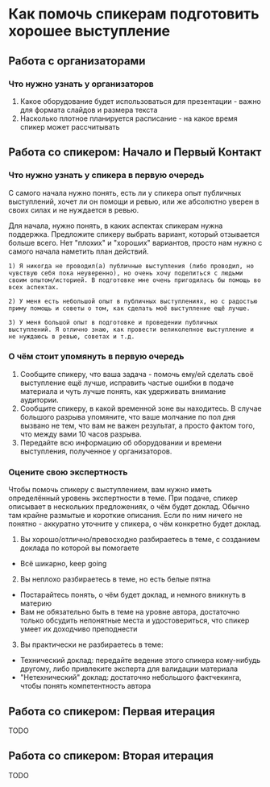 # Как помочь спикерам подготовить хорошее выступление

## Работа с организаторами
### Что нужно узнать у организаторов
1. Какое оборудование будет использоваться для презентации - важно для формата слайдов и размера текста
2. Насколько плотное планируется расписание - на какое время спикер может рассчитывать

## Работа со спикером: Начало и Первый Контакт
### Что нужно узнать у спикера в первую очередь
С самого начала нужно понять, есть ли у спикера опыт публичных выступлений, хочет ли он помощи и ревью, или же абсолютно уверен в своих силах и не нуждается в ревью.

Для начала, нужно понять, в каких аспектах спикерам нужна поддержка.
Предложите спикеру выбрать вариант, который отзывается больше всего. Нет "плохих" и "хороших" вариантов, просто нам нужно с самого начала наметить план действий.  

```
1) Я никогда не проводил(а) публичные выступления (либо проводил, но чувствую себя пока неуверенно), но очень хочу поделиться с людьми своим опытом/историей. В подготовке мне очень пригодилась бы помощь во всех аспектах.

2) У меня есть небольшой опыт в публичных выступлениях, но с радостью приму помощь и советы о том, как сделать моё выступление ещё лучше.

3) У меня большой опыт в подготовке и проведении публичных выступлений. Я отлично знаю, как провести великолепное выступление и не нуждаюсь в ревью, советах и т.д.
```

### О чём стоит упомянуть в первую очередь
1) Сообщите спикеру, что ваша задача - помочь ему/ей сделать своё выступление ещё лучше, исправить частые ошибки в подаче материала и чуть лучше понять, как удерживать внимание аудитории.
2) Сообщите спикеру, в какой временной зоне вы находитесь. В случае большого разрыва упомяните, что ваше молчание по пол дня вызвано не тем, что вам не важен результат, а просто фактом того, что между вами 10 часов разрыва.
3) Передайте всю информацию об оборудовании и времени выступления, полученное у организаторов.

### Оцените свою экспертность
Чтобы помочь спикеру с выступлением, вам нужно иметь определённый уровень экспертности в теме. При подаче, спикер описывает в нескольких предложениях, о чём будет доклад.
Обычно там крайне размытые и короткие описания. Если по ним ничего не понятно - аккуратно уточните у спикера, о чём конкретно будет доклад.

1) Вы хорошо/отлично/превосходно разбираетесь в теме, с созданием доклада по которой вы помогаете
- Всё шикарно, keep going
  
2) Вы неплохо разбираетесь в теме, но есть белые пятна
- Постарайтесь понять, о чём будет доклад, и немного вникнуть в материю
- Вам не обязательно быть в теме на уровне автора, достаточно только обсудить непонятные места и удостовериться, что спикер умеет их доходчиво преподнести

3) Вы практически не разбираетесь в теме:
- Технический доклад: передайте ведение этого спикера кому-нибудь другому, либо привлеките эксперта для валидации материала
- "Нетехнический" доклад: достаточно небольшого фактчекинга, чтобы понять компетентность автора

## Работа со спикером: Первая итерация
TODO

## Работа со спикером: Вторая итерация
TODO


